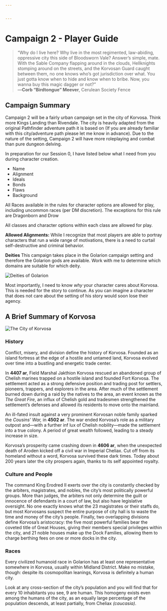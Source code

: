 ```yaml
---


---
```


<h1 id="campaign-2---player-guide">Campaign 2 - Player Guide</h1>
<blockquote>
<p>“Why do I live here? Why live in the most regimented, law-abiding,  oppressive city this side of Bloodsworn Vale? Answer’s simple, mate. With the Sable Company flapping around in the clouds, Hellknights stomping around on the streets, and the Korvosan Guard caught between them, no one knows who’s got jurisdiction over what. You just gotta know when to hide and know when to bribe. Now, you wanna buy this magic dagger or not?”<br>
—<strong>Corb “Birdtongue” Meever</strong>, Cerulean Society Fence</p>
</blockquote>
<h2 id="campaign-summary">Campaign Summary</h2>
<p>Campaign 2 will be a fairly urban campaign set in the city of Korvosa. Think more Kings Landing than Rivendale. The city is heavily adapted from the original Pathfinder adventure path it is based on (If you are already familiar with this city/adventure path please let me know in advance). Due to the nature of the setting, Campaign 2 will have more roleplaying and combat than pure dungeon delving.</p>
<p>In preparation for our Session 0, I have listed below what I need from you during character creation.</p>
<ul>
<li>Name</li>
<li>Alignment</li>
<li>Ideals</li>
<li>Bonds</li>
<li>Flaws</li>
<li>Background</li>
</ul>
<p>All Races available in the rules for character options are allowed for play, including uncommon races (per DM discretion). The exceptions for this rule are Dragonborn and Drow</p>
<p>All classes and character options within each class are allowed for play.</p>
<p><strong>Allowed Alignments:</strong> While I recognize that most players are able to portray characters that run a wide range of motivations, there is a need to curtail self-destructive and criminal behavior.</p>
<p><strong>Deities</strong> This campaign takes place in the Golarion campaign setting and therefore the Golarion gods are available. Work with me to determine which domains are suitable for which deity.</p>
<p><img src="https://i.imgur.com/bqtoAzp.png" alt="Deities of Golarion"></p>
<p>Most importantly, I need to know <em>why</em> your character cares about Korvosa. This is needed for the story to continue. As you can imagine a character that does not care about the setting of his story would soon lose their agency.</p>
<h2 id="a-brief-summary-of-korvosa">A Brief Summary of Korvosa</h2>
<p><img src="https://i.imgur.com/HRuXhn2.png" alt="The City of Korvosa"></p>
<h3 id="history">History</h3>
<p>Conflict, misery, and division define the history of Korvosa. Founded as an island fortress at the edge of a hostile and untamed land, Korvosa evolved over time into a bustling and energetic trade center.</p>
<p>In <strong>4407 ar</strong>, Field Marshal Jakthion Korvosa rescued an abandoned group of Chelish marines trapped on a hostile island and founded Fort Korvosa. The settlement acted as a strong defensive position and trading post for settlers, pioneers, trappers, and explorers in the area. After much of the settlement burned down during a raid by the natives to the area, an event known as the <em>The Great Fire</em>, an influx of Chelish gold and tradesmen strengthened the settlement’s defenses and allowed its residents to move onto the mainland.</p>
<p>An ill-fated insult against a very prominent Korvosan noble family sparked the <em>Cousins’ War,</em> in <strong>4502 ar</strong>. The war ended Korvosa’s role as a military outpost and—with a further inf lux of Chelish nobility—made the settlement into a true colony. A period of great wealth followed, leading to a steady increase in size.</p>
<p>Korvosa’s prosperity came crashing down in <strong>4606 ar</strong>, when the unexpected death of Aroden kicked off a civil war in Imperial Cheliax. Cut off from its homeland without a word, Korvosa survived these dark times. Today about 200 years later the city prospers again, thanks to its self appointed royalty.</p>
<h3 id="culture-and-people">Culture and People</h3>
<p>The command King Erodred II exerts over the city is constantly checked by the arbiters, magistrates, and nobles, the city’s most politically powerful groups. More than judges, the arbiters not only determine the guilt or innocence of defendants in a court of law, but also have legislative oversight. No one exactly knows what the 23 magistrates or their staffs do, but most Korvosans suspect the entire purpose of city hall is to waste the time and money of the city’s people. Finally, two overlapping divisions define Korvosa’s aristocracy: the five most powerful families bear the coveted title of Great Houses, giving their members special privileges within the city, and 21 noble houses make up the Dock Families, allowing them to charge berthing fees on one or more docks in the city.</p>
<h3 id="races">Races</h3>
<p>Every civilized humanoid race in Golarion has at least one representative somewhere in Korvosa, usually within Midland District. Make no mistake, though: despite its cosmopolitan leanings, Korvosa is definitely a human city.</p>
<p>Look at any cross-section of the city’s population and you will find that for every 10 inhabitants you see, 9 are human. This homogeny exists even among the humans of the city, as an equally large percentage of the population descends, at least partially, from Cheliax <em>(caucasia)</em>.</p>

